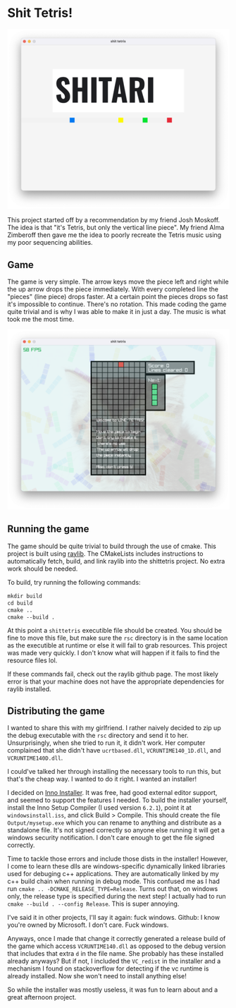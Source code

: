 
# Shit Tetris!

![Title card](repo-stuff/titlecard.png)

This project started off by a recommendation by my friend Josh Moskoff. The idea is that "it's Tetris, but only the vertical line piece". My friend Alma Zimberoff then gave me the idea to poorly recreate the Tetris music using my poor sequencing abilities. 

## Game
The game is very simple. The arrow keys move the piece left and right while the up arrow drops the piece immediately. With every completed line the "pieces" (line piece) drops faster. At a certain point the pieces drops so fast it's impossible to continue. 
There's no rotation. This made coding the game quite trivial and is why I was able to make it in just a day. The music is what took me the most time.

![Game screen](repo-stuff/game.png)

## Running the game
The game should be quite trivial to build through the use of cmake. This project is built using [raylib](https://github.com/raysan5/raylib). 
The CMakeLists includes instructions to automatically fetch, build, and link raylib into the shittetris project. No extra work should be needed.

To build, try running the following commands:
```
mkdir build
cd build
cmake ..
cmake --build .
```

At this point a `shittetris` executible file should be created. You should be fine to move this file, but make sure the `rsc` directory is in the same location as the executible at runtime or else it will fail to grab resources. 
This project was made very quickly. I don't know what will happen if it fails to find the resource files lol.

If these commands fail, check out the raylib github page. The most likely error is that your machine does not have the appropriate dependencies for raylib installed.

## Distributing the game
I wanted to share this with my girlfriend. 
I rather naively decided to zip up the debug executable with the `rsc` directory and send it to her.
Unsurprisingly, when she tried to run it, it didn't work. 
Her computer complained that she didn't have `ucrtbased.dll`, `VCRUNTIME140_1D.dll`, and `VCRUNTIME140D.dll`.

I could've talked her through installing the necessary tools to run this, but that's the cheap way. I wanted to do it right. I wanted an installer!

I decided on [Inno Installer](https://jrsoftware.org/isinfo.php). It was free, had good external editor support, and seemed to support the features I needed. To build the installer yourself, install the Inno Setup Compiler (I used version `6.2.1`), point it at `windowsinstall.iss`, and click Build > Compile. This should create the file `Output/mysetup.exe` which you can rename to anything and distribute as a standalone file. It's not signed correctly so anyone else running it will get a windows security notification. I don't care enough to get the file signed correctly.

Time to tackle those errors and include those dists in the installer! However, I come to learn these dlls are windows-specific dynamically linked libraries used for debuging c++ applications. They are automatically linked by my c++ build chain when running in debug mode. This confused me as I had run `cmake .. -DCMAKE_RELEASE_TYPE=Release`. 
Turns out that, on windows only, the release type is specified during the next step! I actually had to run `cmake --build . --config Release`. This is super annoying. 

I've said it in other projects, I'll say it again: fuck windows. Github: I know you're owned by Microsoft. I don't care. Fuck windows.

Anyways, once I made that change it correctly generated a release build of the game which access `VCRUNTIME140.dll` as opposed to the debug version that includes that extra `d` in the file name. She probably has these installed already anyways? But if not, I included the `VC_redist` in the installer and a mechanism I found on stackoverflow for detecting if the vc runtime is already installed. Now she won't need to install anything else!

So while the installer was mostly useless, it was fun to learn about and a great afternoon project.
